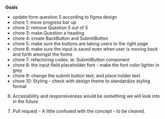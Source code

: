 **Goals**

- update form question 5 according to figma design
- chore 1: move progress bar up
- chore 2: remove Question 5 out of 5
- chore 3: make Question a heading
- chore 4: create BackButton and SubmitButton
- chore 5: make sure the buttons are taking users to the right page
- chore 6: make sure the input is saved even when user is moving back and forth amongst the forms
- chore 7: refactoring codes. ie: SubmitButton component
- chore 8: the input field placeholder font - make the font color lighter in grey
- chore 9: change the submit button text, and place holder text
- chore 10: Styling - check with design theme to standardize styling format

6. Accessibility and responsiveness would be something we will look into in the future

7. Pull request - A little confused with the concept - to be cleared.
